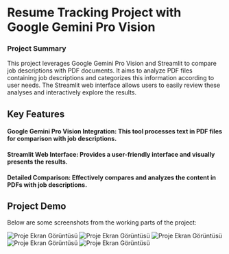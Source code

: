 # Resume Tracking Project with Google Gemini Pro Vision

### Project Summary

This project leverages Google Gemini Pro Vision and Streamlit to compare job descriptions with PDF documents. It aims to analyze PDF files containing job descriptions and categorizes this information according to user needs. The Streamlit web interface allows users to easily review these analyses and interactively explore the results.



## Key Features
#### Google Gemini Pro Vision Integration:  This tool processes text in PDF files for comparison with job descriptions.
#### Streamlit Web Interface: Provides a user-friendly interface and visually presents the results.
#### Detailed Comparison: Effectively compares and analyzes the content in PDFs with job descriptions.




## Project Demo
Below are some screenshots from the working parts of the project:



![Proje Ekran Görüntüsü](https://github.com/frktsc/Application-Tracking-Using-Google-Gemini-Pro-Vision/blob/main/Screenshot%202024-01-17%20135401.png?raw=true)
![Proje Ekran Görüntüsü](https://github.com/frktsc/Application-Tracking-Using-Google-Gemini-Pro-Vision/blob/main/Screenshot%202024-01-17%20135528.png?raw=true)
![Proje Ekran Görüntüsü](https://github.com/frktsc/Application-Tracking-Using-Google-Gemini-Pro-Vision/blob/main/Screenshot%202024-01-17%20135603.png?raw=true)
![Proje Ekran Görüntüsü](https://github.com/frktsc/Application-Tracking-Using-Google-Gemini-Pro-Vision/blob/main/Screenshot%202024-01-18%20110606.png?raw=true)
![Proje Ekran Görüntüsü](https://github.com/frktsc/Application-Tracking-Using-Google-Gemini-Pro-Vision/blob/main/Screenshot%202024-01-18%20110731.png?raw=true)


